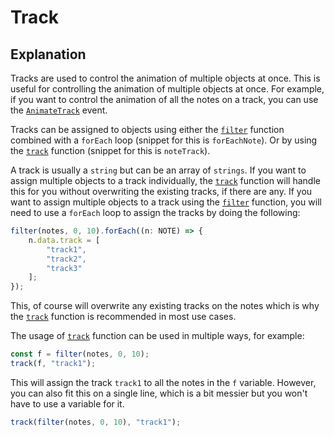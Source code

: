 # Track

## Explanation

Tracks are used to control the animation of multiple objects at once. This is useful for controlling the animation of multiple objects at once. For example, if you want to control the animation of all the notes on a track, you can use the [`AnimateTrack`](../customEvents/AnimateTrack) event.

Tracks can be assigned to objects using either the [`filter`](../functions/filter.md) function combined with a `forEach` loop (snippet for this is `forEachNote`). Or by using the [`track`](../functions/track.md) function (snippet for this is `noteTrack`).

A track is usually a `string` but can be an array of `strings`. If you want to assign multiple objects to a track individually, the [`track`](../functions/track.md) function will handle this for you without overwriting the existing tracks, if there are any. If you want to assign multiple objects to a track using the [`filter`](../functions/filter.md) function, you will need to use a `forEach` loop to assign the tracks by doing the following:

```ts
filter(notes, 0, 10).forEach((n: NOTE) => {
    n.data.track = [
        "track1",
        "track2",
        "track3"
    ];
});
```

This, of course will overwrite any existing tracks on the notes which is why the [`track`](../functions/track.md) function is recommended in most use cases.

The usage of [`track`](../functions/track.md) function can be used in multiple ways, for example:

```ts
const f = filter(notes, 0, 10);
track(f, "track1");
```

This will assign the track `track1` to all the notes in the `f` variable. However, you can also fit this on a single line, which is a bit messier but you won't have to use a variable for it.

```ts
track(filter(notes, 0, 10), "track1");
```
